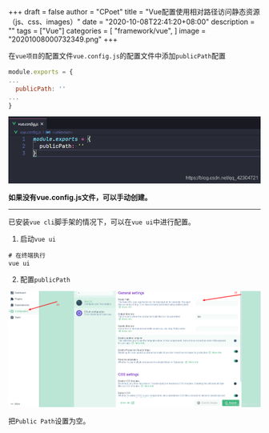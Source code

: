 +++
draft = false
author = "CPoet"
title = "Vue配置使用相对路径访问静态资源（js、css、images）"
date = "2020-10-08T22:41:20+08:00"
description = ""
tags = ["Vue"]
categories = [
    "framework/vue",
]
image = "20201008000732349.png"
+++

在`vue项目`的配置文件`vue.config.js`的配置文件中添加`publicPath`配置

```javascript
module.exports = {
...
  publicPath: ''
...
}
```

![](20201007235904404.png)

**如果没有vue.config.js文件，可以手动创建。**

---

已安装`vue cli`脚手架的情况下，可以在`vue ui`中进行配置。

1. 启动`vue ui`

```shell
# 在终端执行
vue ui
```

2. 配置`publicPath`

![](20201008000441363.png)

把`Public Path`设置为空。
